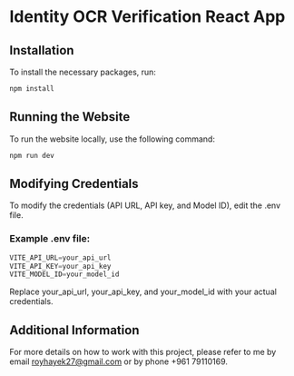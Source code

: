 # Identity OCR Verification React App

## Installation

To install the necessary packages, run:
```js
npm install
```

## Running the Website

To run the website locally, use the following command:
```js
npm run dev
```

## Modifying Credentials

To modify the credentials (API URL, API key, and Model ID), edit the .env file.

### Example .env file:

```js
VITE_API_URL=your_api_url
VITE_API_KEY=your_api_key
VITE_MODEL_ID=your_model_id
```

Replace your_api_url, your_api_key, and your_model_id with your actual credentials.

## Additional Information

For more details on how to work with this project, please refer to me by email royhayek27@gmail.com or by phone +961 79110169.
